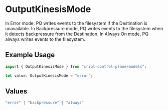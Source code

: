 # OutputKinesisMode

In Error mode, PQ writes events to the filesystem if the Destination is unavailable. In Backpressure mode, PQ writes events to the filesystem when it detects backpressure from the Destination. In Always On mode, PQ always writes events to the filesystem.

## Example Usage

```typescript
import { OutputKinesisMode } from "cribl-control-plane/models";

let value: OutputKinesisMode = "error";
```

## Values

```typescript
"error" | "backpressure" | "always"
```